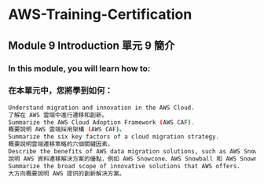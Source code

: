 # AWS-Training-Certification
## Module 9 Introduction 單元 9 簡介

### In this module, you will learn how to: 
### 在本單元中，您將學到如何：
```bash
Understand migration and innovation in the AWS Cloud.
了解在 AWS 雲端中進行遷移和創新。
Summarize the AWS Cloud Adoption Framework (AWS CAF). 
概要說明 AWS 雲端採用架構 (AWS CAF)。
Summarize the six key factors of a cloud migration strategy.
概要說明雲端遷移策略的六個關鍵因素。
Describe the benefits of AWS data migration solutions, such as AWS Snowcone, AWS Snowball, and AWS Snowmobile.
說明 AWS 資料遷移解決方案的優點，例如 AWS Snowcone、AWS Snowball 和 AWS Snowmobile。
Summarize the broad scope of innovative solutions that AWS offers.
大方向概要說明 AWS 提供的創新解決方案。
```